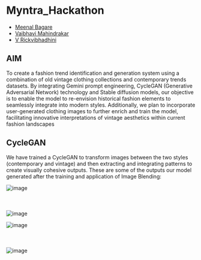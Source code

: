# Myntra_Hackathon
- [Meenal Bagare](https://github.com/Meenalbagare)<br>
- [Vaibhavi Mahindrakar](https://github.com/vam28)<br>
- [V Rickvibhadhini](https://github.com/rickvibhadhini)<br>

## AIM
To create a fashion trend identification and generation system using a combination of old vintage clothing collections and contemporary trends datasets. 
By integrating Gemini prompt engineering, CycleGAN (Generative Adversarial Network) technology and Stable diffusion models, our objective is to enable the model to re-envision historical fashion elements to seamlessly integrate into modern styles.
Additionally, we plan to incorporate user-generated clothing images to further enrich and train the model, facilitating innovative interpretations of vintage aesthetics within current fashion landscapes

## CycleGAN
We have trained a CycleGAN to transform images between the two styles (contemporary and vintage) and then extracting and integrating patterns to create visually cohesive outputs. These are some of the outputs our model generated after the training and application of Image Blending:

![image](https://github.com/user-attachments/assets/cefa7a6b-49b6-4e40-ba59-668dd20f2516) <br><br><br><br> ![image](https://github.com/user-attachments/assets/0590cdb2-6b2b-4856-9708-f28a87fdf2a7)

![image](https://github.com/user-attachments/assets/60567842-7c4a-4e18-be27-b9e656b8bcbb) <br><br><br><br> ![image](https://github.com/user-attachments/assets/a643f534-3b5d-4a30-95a1-f3eb7da4351a)












